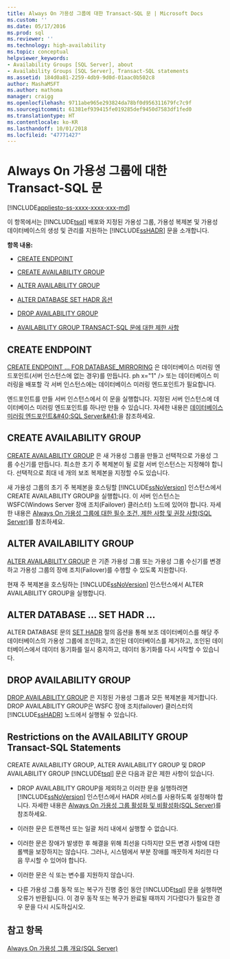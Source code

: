```yaml
---
title: Always On 가용성 그룹에 대한 Transact-SQL 문 | Microsoft Docs
ms.custom: ''
ms.date: 05/17/2016
ms.prod: sql
ms.reviewer: ''
ms.technology: high-availability
ms.topic: conceptual
helpviewer_keywords:
- Availability Groups [SQL Server], about
- Availability Groups [SQL Server], Transact-SQL statements
ms.assetid: 184d0a81-2259-4db9-9d0d-01aac0b502c8
author: MashaMSFT
ms.author: mathoma
manager: craigg
ms.openlocfilehash: 9711abe965e293824da78bf0d956311679fc7c9f
ms.sourcegitcommit: 61381ef939415fe019285def9450d7583df1fed0
ms.translationtype: HT
ms.contentlocale: ko-KR
ms.lasthandoff: 10/01/2018
ms.locfileid: "47771427"
---
```

# <a name="transact-sql-statements-for-always-on-availability-groups"></a>Always On 가용성 그룹에 대한 Transact-SQL 문
[!INCLUDE[appliesto-ss-xxxx-xxxx-xxx-md](../../../includes/appliesto-ss-xxxx-xxxx-xxx-md.md)]

  이 항목에서는 [!INCLUDE[tsql](../../../includes/tsql-md.md)] 배포와 지정된 가용성 그룹, 가용성 복제본 및 가용성 데이터베이스의 생성 및 관리를 지원하는 [!INCLUDE[ssHADR](../../../includes/sshadr-md.md)] 문을 소개합니다.  
  
 **항목 내용:**  
  
-   [CREATE ENDPOINT](#CreateEndpoint)  
  
-   [CREATE AVAILABILITY GROUP](#CreateAG)  
  
-   [ALTER AVAILABILITY GROUP](#AlterAG)  
  
-   [ALTER DATABASE SET HADR 옵션](#AlterDb)  
  
-   [DROP AVAILABILITY GROUP](#DropAG)  
  
-   [AVAILABILITY GROUP TRANSACT-SQL 문에 대한 제한 사항](#Restrictions)  
  
##  <a name="CreateEndpoint"></a> CREATE ENDPOINT  
 [CREATE ENDPOINT … FOR DATABASE_MIRRORING](../../../t-sql/statements/create-endpoint-transact-sql.md) 은 데이터베이스 미러링 엔드포인트(서버 인스턴스에 없는 경우)를 만듭니다. ph x="1" /&gt; 또는 데이터베이스 미러링을 배포할 각 서버 인스턴스에는 데이터베이스 미러링 엔드포인트가 필요합니다.  
  
 엔드포인트를 만들 서버 인스턴스에서 이 문을 실행합니다. 지정된 서버 인스턴스에 데이터베이스 미러링 엔드포인트를 하나만 만들 수 있습니다. 자세한 내용은 [데이터베이스 미러링 엔드포인트&amp;#40;SQL Server&amp;#41;](../../../database-engine/database-mirroring/the-database-mirroring-endpoint-sql-server.md)을 참조하세요.  
  
##  <a name="CreateAG"></a> CREATE AVAILABILITY GROUP  
 [CREATE AVAILABILITY GROUP](../../../t-sql/statements/create-availability-group-transact-sql.md) 은 새 가용성 그룹을 만들고 선택적으로 가용성 그룹 수신기를 만듭니다. 최소한 초기 주 복제본이 될 로컬 서버 인스턴스는 지정해야 합니다. 선택적으로 최대 네 개의 보조 복제본을 지정할 수도 있습니다.  
  
 새 가용성 그룹의 초기 주 복제본을 호스팅할 [!INCLUDE[ssNoVersion](../../../includes/ssnoversion-md.md)] 인스턴스에서 CREATE AVAILABILITY GROUP을 실행합니다. 이 서버 인스턴스는 WSFC(Windows Server 장애 조치(Failover) 클러스터) 노드에 있어야 합니다. 자세한 내용은 [Always On 가용성 그룹에 대한 필수 조건, 제한 사항 및 권장 사항&#40;SQL Server&#41;](../../../database-engine/availability-groups/windows/prereqs-restrictions-recommendations-always-on-availability.md)를 참조하세요.  
  
##  <a name="AlterAG"></a> ALTER AVAILABILITY GROUP  
 [ALTER AVAILABILITY GROUP](../../../t-sql/statements/alter-availability-group-transact-sql.md) 은 기존 가용성 그룹 또는 가용성 그룹 수신기를 변경하고 가용성 그룹의 장애 조치(Failover)를 수행할 수 있도록 지원합니다.  
  
 현재 주 복제본을 호스팅하는 [!INCLUDE[ssNoVersion](../../../includes/ssnoversion-md.md)] 인스턴스에서 ALTER AVAILABILITY GROUP을 실행합니다.  
  
##  <a name="AlterDb"></a> ALTER DATABASE … SET HADR …  
 ALTER DATABASE 문의 [SET HADR](../../../t-sql/statements/alter-database-transact-sql-set-hadr.md) 절의 옵션을 통해 보조 데이터베이스를 해당 주 데이터베이스의 가용성 그룹에 조인하고, 조인된 데이터베이스를 제거하고, 조인된 데이터베이스에서 데이터 동기화를 일시 중지하고, 데이터 동기화를 다시 시작할 수 있습니다.  
  
##  <a name="DropAG"></a> DROP AVAILABILITY GROUP  
 [DROP AVAILABILITY GROUP](../../../t-sql/statements/drop-availability-group-transact-sql.md) 은 지정된 가용성 그룹과 모든 복제본을 제거합니다. DROP AVAILABILITY GROUP은 WSFC 장애 조치(failover) 클러스터의 [!INCLUDE[ssHADR](../../../includes/sshadr-md.md)] 노드에서 실행될 수 있습니다.  
  
##  <a name="Restrictions"></a> Restrictions on the AVAILABILITY GROUP Transact-SQL Statements  
 CREATE AVAILABILITY GROUP, ALTER AVAILABILITY GROUP 및 DROP AVAILABILITY GROUP [!INCLUDE[tsql](../../../includes/tsql-md.md)] 문은 다음과 같은 제한 사항이 있습니다.  
  
-   DROP AVAILABILITY GROUP을 제외하고 이러한 문을 실행하려면 [!INCLUDE[ssNoVersion](../../../includes/ssnoversion-md.md)] 인스턴스에서 HADR 서비스를 사용하도록 설정해야 합니다. 자세한 내용은 [Always On 가용성 그룹 활성화 및 비활성화&#40;SQL Server&#41;](../../../database-engine/availability-groups/windows/enable-and-disable-always-on-availability-groups-sql-server.md)를 참조하세요.  
  
-   이러한 문은 트랜잭션 또는 일괄 처리 내에서 실행할 수 없습니다.  
  
-   이러한 문은 장애가 발생한 후 해결을 위해 최선을 다하지만 모든 변경 사항에 대한 롤백을 보장하지는 않습니다. 그러나, 시스템에서 부분 장애를 깨끗하게 처리한 다음 무시할 수 있어야 합니다.  
  
-   이러한 문은 식 또는 변수를 지원하지 않습니다.  
  
-   다른 가용성 그룹 동작 또는 복구가 진행 중인 동안 [!INCLUDE[tsql](../../../includes/tsql-md.md)] 문을 실행하면 오류가 반환됩니다. 이 경우 동작 또는 복구가 완료될 때까지 기다렸다가 필요한 경우 문을 다시 시도하십시오.  
  
## <a name="see-also"></a>참고 항목  
 [Always On 가용성 그룹 개요&#40;SQL Server&#41;](../../../database-engine/availability-groups/windows/overview-of-always-on-availability-groups-sql-server.md)  
  
  
